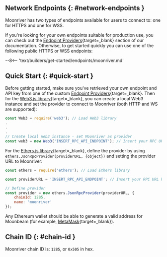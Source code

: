 ## Network Endpoints {: #network-endpoints }

Moonriver has two types of endpoints available for users to connect to: one for HTTPS and one for WSS.

If you're looking for your own endpoints suitable for production use, you can check out the [Endpoint Providers](/builders/get-started/endpoints/#endpoint-providers){target=_blank} section of our documentation. Otherwise, to get started quickly you can use one of the following public HTTPS or WSS endpoints:

--8<-- 'text/builders/get-started/endpoints/moonriver.md'

## Quick Start {: #quick-start }

Before getting started, make sure you've retrieved your own endpoint and API key from one of the custom [Endpoint Providers](/builders/get-started/endpoints/){target=_blank}. Then for the [Web3.js library](/builders/build/eth-api/libraries/web3js){target=_blank}, you can create a local Web3 instance and set the provider to connect to Moonriver (both HTTP and WS are supported):

```js
const Web3 = require('web3'); // Load Web3 library
.
.
.
// Create local Web3 instance - set Moonriver as provider
const web3 = new Web3('INSERT_RPC_API_ENDPOINT'); // Insert your RPC URL here
```

For the [Ethers.js library](/builders/build/eth-api/libraries/ethersjs){target=_blank}, define the provider by using `ethers.JsonRpcProvider(providerURL, {object})` and setting the provider URL to Moonriver:

```js
const ethers = require('ethers'); // Load Ethers library

const providerURL = 'INSERT_RPC_API_ENDPOINT'; // Insert your RPC URL here

// Define provider
const provider = new ethers.JsonRpcProvider(providerURL, {
    chainId: 1285,
    name: 'moonriver'
});
```

Any Ethereum wallet should be able to generate a valid address for Moonbeam (for example, [MetaMask](https://metamask.io/){target=_blank}).

## Chain ID {: #chain-id }

Moonriver chain ID is: `1285`, or `0x505` in hex.

